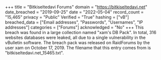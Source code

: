 +++
title = "Bitkiseltedavi Forums"
domain = "https://bitkiseltedavi.net"
date_breached = "2019-09-25"
date = "2022-05-04"
record_count = "15,465"
privacy = "Public"
Verified = "True"
hashing = ["vB"]
breached_data = ["Email addresses", "Passwords", "Usernames", "IP addresses"]
categories = ["Forums"]
acknowledged = "No"
+++
This breach was found in a large collection named "xam's DB Pack". In total, 316 websites databases were leaked, all due to a single vulnerability in the vBulletin software. The breach pack was released on RaidForums by the user xam on October 17, 2019. The filename that this entry comes from is "bitkiseltedavi.net_15465.txt".
